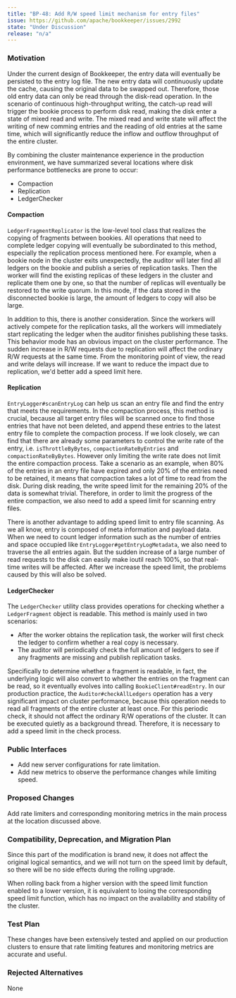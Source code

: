 ```yaml
---
title: "BP-48: Add R/W speed limit mechanism for entry files"
issue: https://github.com/apache/bookkeeper/issues/2992
state: "Under Discussion"
release: "n/a"
---
```


### Motivation

Under the current design of Bookkeeper, the entry data will eventually be persisted to the entry log file. The new entry data will continuously update the cache, causing the original data to be swapped out. Therefore, those old entry data can only be read through the disk-read operation. In the scenario of continuous high-throughput writing, the catch-up read will trigger the bookie process to perform disk read, making the disk enter a state of mixed read and write. The mixed read and write state will affect the writing of new comming entries and the reading of old entries at the same time, which will significantly reduce the inflow and outflow throughput of the entire cluster.

By combining the cluster maintenance experience in the production environment, we have summarized several locations where disk performance bottlenecks are prone to occur:

- Compaction
- Replication
- LedgerChecker

#### Compaction

`LedgerFragmentReplicator` is the low-level tool class that realizes the copying of fragments between bookies. All operations that need to complete ledger copying will eventually be subordinated to this method, especially the replication process mentioned here. For example, when a bookie node in the cluster exits unexpectedly, the auditor will later find all ledgers on the bookie and publish a series of replication tasks. Then the worker will find the existing replicas of these ledgers in the cluster and replicate them one by one, so that the number of replicas will eventually be restored to the write quorum. In this mode, if the data stored in the disconnected bookie is large, the amount of ledgers to copy will also be large. 

In addition to this, there is another consideration. Since the workers will actively compete for the replication tasks, all the workers will immediately start replicating the ledger when the auditor finishes publishing these tasks. This behavior mode has an obvious impact on the cluster performance. The sudden increase in R/W requests due to replication will affect the ordinary R/W requests at the same time. From the monitoring point of view, the read and write delays will increase. If we want to reduce the impact due to replication, we'd better add a speed limit here.

#### Replication

`EntryLogger#scanEntryLog` can help us scan an entry file and find the entry that meets the requirements. In the compaction process, this method is crucial, because all target entry files will be scanned once to find those entries that have not been deleted, and append these entries to the latest entry file to complete the compaction process. If we look closely, we can find that there are already some parameters to control the write rate of the entry, i.e. `isThrottleByBytes`, `compactionRateByEntries` and `compactionRateByBytes`. However only limiting the write rate does not limit the entire compaction process. Take a scenario as an example, when 80% of the entries in an entry file have expired and only 20% of the entries need to be retained, it means that compaction takes a lot of time to read from the disk. During disk reading, the write speed limit for the remaining 20% ​​of the data is somewhat trivial. Therefore, in order to limit the progress of the entire compaction, we also need to add a speed limit for scanning entry files.

There is another advantage to adding speed limit to entry file scanning. As we all know, entry is composed of meta information and payload data. When we need to count ledger information such as the number of entries and space occupied like `EntryLogger#getEntryLogMetadata`, we also need to traverse the all entries again. But the sudden increase of a large number of read requests to the disk can easily make ioutil reach 100%, so that real-time writes will be affected. After we increase the speed limit, the problems caused by this will also be solved.

#### LedgerChecker

The `LedgerChecker` utility class provides operations for checking whether a `LedgerFragment` object is readable. This method is mainly used in two scenarios:

- After the worker obtains the replication task, the worker will first check the ledger to confirm whether a real copy is necessary.
- The auditor will periodically check the full amount of ledgers to see if any fragments are missing and publish replication tasks.

Specifically to determine whether a fragment is readable, in fact, the underlying logic will also convert to whether the entries on the fragment can be read, so it eventually evolves into calling `BookieClient#readEntry`. In our production practice, the `Auditor#checkAllLedgers` operation has a very significant impact on cluster performance, because this operation needs to read all fragments of the entire cluster at least once. For this periodic check, it should not affect the ordinary R/W operations of the cluster. It can be executed quietly as a background thread. Therefore, it is necessary to add a speed limit in the check process.

### Public Interfaces

- Add new server configurations for rate limitation.
- Add new metrics to observe the performance changes while limiting speed.

### Proposed Changes

Add rate limiters and corresponding monitoring metrics in the main process at the location discussed above.

### Compatibility, Deprecation, and Migration Plan

Since this part of the modification is brand new, it does not affect the original logical semantics, and we will not turn on the speed limit by default, so there will be no side effects during the rolling upgrade. 

When rolling back from a higher version with the speed limit function enabled to a lower version, it is equivalent to losing the corresponding speed limit function, which has no impact on the availability and stability of the cluster.

### Test Plan

These changes have been extensively tested and applied on our production clusters to ensure that rate limiting features and monitoring metrics are accurate and useful.

### Rejected Alternatives

None